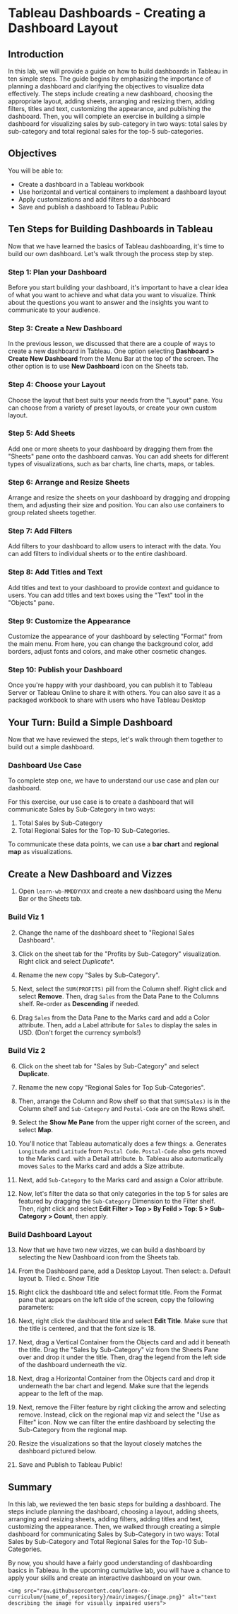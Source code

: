 # Tableau Dashboards - Creating a Dashboard Layout

## Introduction
In this lab, we will provide a guide on how to build dashboards in Tableau in ten simple steps. The guide begins by emphasizing the importance of planning a dashboard and clarifying the objectives to visualize data effectively. The steps include creating a new dashboard, choosing the appropriate layout, adding sheets, arranging and resizing them, adding filters, titles and text, customizing the appearance, and publishing the dashboard. Then, you will complete an exercise in building a simple dashboard for visualizing sales by sub-category in two ways: total sales by sub-category and total regional sales for the top-5 sub-categories.

## Objectives

You will be able to:

* Create a dashboard in a Tableau workbook
* Use horizontal and vertical containers to implement a dashboard layout
* Apply customizations and add filters to a dashboard
* Save and publish a dashboard to Tableau Public

## Ten Steps for Building Dashboards in Tableau
Now that we have learned the basics of Tableau dashboarding, it's time to build our own dashboard. Let's walk through the process step by step.

### Step 1: Plan your Dashboard
Before you start building your dashboard, it's important to have a clear idea of what you want to achieve and what data you want to visualize. Think about the questions you want to answer and the insights you want to communicate to your audience.

### Step 3: Create a New Dashboard
In the previous lesson, we discussed that there are a couple of ways to create a new dashboard in Tableau. One option selecting **Dashboard > Create New Dashboard** from the Menu Bar at the top of the screen. The other option is to use **New Dashboard** icon on the Sheets tab.

### Step 4: Choose your Layout
Choose the layout that best suits your needs from the "Layout" pane. You can choose from a variety of preset layouts, or create your own custom layout.

### Step 5: Add Sheets
Add one or more sheets to your dashboard by dragging them from the "Sheets" pane onto the dashboard canvas. You can add sheets for different types of visualizations, such as bar charts, line charts, maps, or tables.

### Step 6: Arrange and Resize Sheets
Arrange and resize the sheets on your dashboard by dragging and dropping them, and adjusting their size and position. You can also use containers to group related sheets together.

### Step 7: Add Filters
Add filters to your dashboard to allow users to interact with the data. You can add filters to individual sheets or to the entire dashboard.

### Step 8: Add Titles and Text
Add titles and text to your dashboard to provide context and guidance to users. You can add titles and text boxes using the "Text" tool in the "Objects" pane.

### Step 9: Customize the Appearance
Customize the appearance of your dashboard by selecting "Format" from the main menu. From here, you can change the background color, add borders, adjust fonts and colors, and make other cosmetic changes.

### Step 10: Publish your Dashboard
Once you're happy with your dashboard, you can publish it to Tableau Server or Tableau Online to share it with others. You can also save it as a packaged workbook to share with users who have Tableau Desktop

## Your Turn: Build a Simple Dashboard
Now that we have reviewed the steps, let's walk through them together to build out a simple dashboard.

### Dashboard Use Case
To complete step one, we have to understand our use case and plan our dashboard. 

For this exercise, our use case is to create a dashboard that will communicate Sales by Sub-Category in two ways:
1. Total Sales by Sub-Category
2. Total Regional Sales for the Top-10 Sub-Categories.

To communicate these data points, we can use a **bar chart** and **regional map** as visualizations.

## Create a New Dashboard and Vizzes
1. Open `learn-wb-MMDDYYXX` and create a new dashboard using the Menu Bar or the Sheets tab. 


### Build Viz 1
2. Change the name of the dashboard sheet to "Regional Sales Dashboard".

3. Click on the sheet tab for the "Profits by Sub-Category" visualization. Right click and select *Duplicate**.

4. Rename the new copy "Sales by Sub-Category".

5. Next, select the `SUM(PROFITS)` pill from the Column shelf. Right click and select **Remove**. Then, drag `Sales` from the Data Pane to the Columns shelf. Re-order as **Descending** if needed.

5. Drag `Sales` from the Data Pane to the Marks card and add a Color attribute. Then, add a Label attribute for `Sales` to display the sales in USD. (Don't forget the currency symbols!)

### Build Viz 2
6. Click on the sheet tab for "Sales by Sub-Category" and select **Duplicate**.

7. Rename the new copy "Regional Sales for Top Sub-Categories".

8. Then, arrange the Column and Row shelf so that that `SUM(Sales)` is in the Column shelf and `Sub-Category` and `Postal-Code` are on the Rows shelf.

9. Select the **Show Me Pane** from the upper right corner of the screen, and select **Map**.

10. You'll notice that Tableau automatically does a few things:
a. Generates `Longitude` and `Latitude` from `Postal Code`. `Postal-Code` also gets moved to the Marks card. with a Detail attribute.
b. Tableau also automatically moves `Sales` to the Marks card and adds a Size attribute.

11. Next, add `Sub-Category` to the Marks card and assign a Color attribute.

12. Now, let's filter the data so that only categories in the top 5 for sales are featured by dragging the `Sub-Category` Dimension to the Filter shelf. Then, right click and select **Edit Filter > Top > By Feild > Top: 5 > Sub-Category > Count**, then apply. 

### Build Dashboard Layout
13. Now that we have two new vizzes, we can build a dashboard by selecting the New Dashboard icon from the Sheets tab.

14. From the Dashboard pane, add a Desktop Layout. Then select:
a. Default layout
b. Tiled
c. Show Title

15. Right click the dashboard title and select format title. From the Format pane that appears on the left side of the screen, copy the following parameters:

16. Next, right click the dashboard title and select **Edit Title**. Make sure that the title is centered, and that the font size is 18.

15. Next, drag a Vertical Container from the Objects card and add it beneath the title. Drag the "Sales by Sub-Category" viz from the Sheets Pane over and drop it under the title. Then, drag the legend from the left side of the dashboard underneath the viz.

16. Next, drag a Horizontal Container from the Objects card and drop it underneath the bar chart and legend. Make sure that the legends appear to the left of the map. 

17. Next, remove the Filter feature by right clicking the arrow and selecting remove. Instead, click on the regional map viz and select the "Use as Filter" icon. Now we can filter the entire dashboard by selecting the Sub-Category from the regional map.

18. Resize the visualizations so that the layout closely matches the dashboard pictured below.

19. Save and Publish to Tableau Public!

## Summary
In this lab, we reviewed the ten basic steps for building a dashboard. The steps include planning the dashboard, choosing a layout, adding sheets, arranging and resizing sheets, adding filters, adding titles and text, customizing the appearance. Then, we walked through creating a simple dashboard for communicating Sales by Sub-Category in two ways: Total Sales by Sub-Category and Total Regional Sales for the Top-10 Sub-Categories.

By now, you should have a fairly good understanding of dashboarding basics in Tableau. In the upcoming cumulative lab, you will have a chance to apply your skills and create an interactive dashboard on your own.


```
<img src="raw.githubusercontent.com/learn-co-curriculum/{name_of_repository}/main/images/{image.png}" alt="text describing the image for visually impaired users">
```
